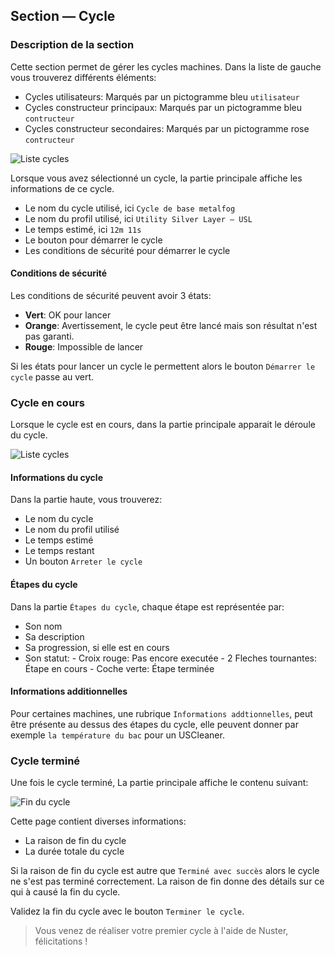 ## Section — Cycle

### Description de la section

Cette section permet de gérer les cycles machines. Dans la liste de gauche vous trouverez différents éléments:

- Cycles utilisateurs: Marqués par un pictogramme bleu `utilisateur`
- Cycles constructeur principaux: Marqués par un pictogramme bleu `contructeur`
- Cycles constructeur secondaires: Marqués par un pictogramme rose `contructeur`

![Liste cycles](/desktop/fr/assets/component_cycles.png)

Lorsque vous avez sélectionné un cycle, la partie principale affiche les informations de ce cycle.

- Le nom du cycle utilisé, ici `Cycle de base metalfog`
- Le nom du profil utilisé, ici `Utility Silver Layer — USL`
- Le temps estimé, ici `12m 11s`
- Le bouton pour démarrer le cycle
- Les conditions de sécurité pour démarrer le cycle

#### Conditions de sécurité

Les conditions de sécurité peuvent avoir 3 états:

- **Vert**: OK pour lancer
- **Orange**: Avertissement, le cycle peut être lancé mais son résultat n'est pas garanti.
- **Rouge**: Impossible de lancer

Si les états pour lancer un cycle le permettent alors le bouton `Démarrer le cycle` passe au vert.

### Cycle en cours

Lorsque le cycle est en cours, dans la partie principale apparait le déroule du cycle.

![Liste cycles](/desktop/fr/assets/cycles_running.png)

#### Informations du cycle

Dans la partie haute, vous trouverez:

- Le nom du cycle
- Le nom du profil utilisé
- Le temps estimé
- Le temps restant
- Un bouton `Arreter le cycle`

#### Étapes du cycle

Dans la partie `Étapes du cycle`, chaque étape est représentée par:

- Son nom
- Sa description
- Sa progression, si elle est en cours
- Son statut:
        - Croix rouge: Pas encore executée
        - 2 Fleches tournantes: Étape en cours
        - Coche verte: Étape terminée

#### Informations additionnelles

Pour certaines machines, une rubrique `Informations addtionnelles`, peut être présente au dessus des étapes du cycle, elle peuvent donner par exemple `la température du bac` pour un USCleaner.

### Cycle terminé

Une fois le cycle terminé, La partie principale affiche le contenu suivant:

![Fin du cycle](/desktop/fr/assets/cycles_end.png)

Cette page contient diverses informations:

- La raison de fin du cycle
- La durée totale du cycle

Si la raison de fin du cycle est autre que `Terminé avec succès` alors le cycle ne s'est pas terminé correctement. La raison de fin donne des détails sur ce qui à causé la fin du cycle.

Validez la fin du cycle avec le bouton `Terminer le cycle`.

> Vous venez de réaliser votre premier cycle à l'aide de Nuster, félicitations !
